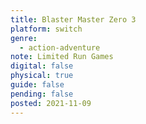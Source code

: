 ```yaml
---
title: Blaster Master Zero 3
platform: switch
genre:
  - action-adventure
note: Limited Run Games
digital: false
physical: true
guide: false
pending: false
posted: 2021-11-09
---
```

